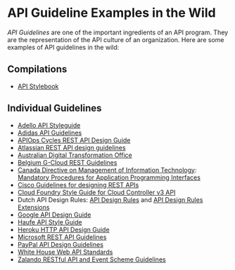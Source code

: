 # API Guideline Examples in the Wild

*API Guidelines* are one of the important ingredients of an API program. They are the representation of the API culture of an organization. Here are some examples of API guidelines in the wild:


## Compilations

* [API Stylebook](http://apistylebook.com/design/guidelines/)


## Individual Guidelines

* [Adello API Styleguide](https://github.com/adello/api-style-guide)
* [Adidas API Guidelines](https://github.com/adidas/api-guidelines)
* [APIOps Cycles REST API Design Guide](https://www.apiopscycles.com/rest-api-design-guide)
* [Atlassian REST API design guidelines](https://developer.atlassian.com/server/framework/atlassian-sdk/atlassian-rest-api-design-guidelines-version-1/)
* [Australian Digital Transformation Office](https://apiguide.readthedocs.io/en/latest/)
* [Belgium G-Cloud REST Guidelines](https://www.gcloud.belgium.be/rest/)
* [Canada Directive on Management of Information Technology](https://www.tbs-sct.gc.ca/pol/doc-eng.aspx?id=15249): [Mandatory Procedures for Application Programming Interfaces](https://www.tbs-sct.gc.ca/pol/doc-eng.aspx?id=15249&section=procedure&p=D)
* [Cisco Guidelines for designing REST APIs](https://github.com/CiscoDevNet/api-design-guide)
* [Cloud Foundry Style Guide for Cloud Controller v3 API](https://github.com/cloudfoundry/cc-api-v3-style-guide)
* Dutch API Design Rules: [API Design Rules](https://geonovum.github.io/API-Designrules/) and [API Design Rules Extensions](https://geonovum.github.io/KP-APIs/API-strategie-extensies)
* [Google API Design Guide](https://cloud.google.com/apis/design/)
* [Haufe API Style Guide](https://github.com/Haufe-Lexware/api-style-guide)
* [Heroku HTTP API Design Guide](https://github.com/interagent/http-api-design)
* [Microsoft REST API Guidelines](https://github.com/microsoft/api-guidelines/blob/vNext/Guidelines.md )
* [PayPal API Design Guidelines](https://github.com/paypal/api-standards/blob/master/api-style-guide.md)
* [White House Web API Standards](https://github.com/WhiteHouse/api-standards)
* [Zalando RESTful API and Event Scheme Guidelines](https://opensource.zalando.com/restful-api-guidelines/)

